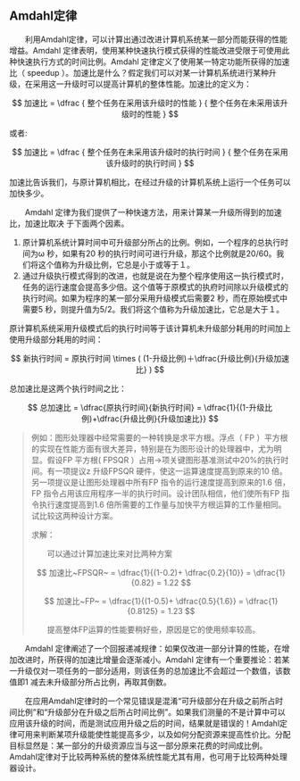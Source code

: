 ## Amdahl定律

&emsp;&emsp;利用Amdahl定律，可以计算出通过改进计算机系统某一部分而能获得的性能增益。Amdahl 定律表明，使用某种快速执行模式获得的性能改进受限于可使用此种快速执行方式的时间比例。Amdahl 定律定义了使用某一特定功能所获得的加速比（ speedup ）。加速比是什么？假定我们可以对某一计算机系统进行某种升级，在采用这一升级时可以提高计算机的整体性能。加速比的定义为：


$$ 加速比 = \dfrac { 整个任务在采用该升级时的性能 } { 整个任务在未采用该升级时的性能 } $$

或者:

$$ 加速比 = \dfrac { 整个任务在未采用该升级时的执行时间 } { 整个任务在采用该升级时的执行时间 } $$

加速比告诉我们，与原计算机相比，在经过升级的计算机系统上运行一个任务可以加快多少。

&emsp;&emsp;Amdahl 定律为我们提供了一种快速方法，用来计算某一升级所得到的加速比，加速比取决
于下面两个因素。

1. 原计算机系统计算时间中可升级部分所占的比例。例如，一个程序的总执行时间为ω 秒，如果有20 秒的执行时间可进行升级，那这个比例就是20/60。我们将这个值称为升级比例，它总是小于或等于１。
2. 通过升级执行模式得到的改进，也就是说在为整个程序使用这一执行模式时，任务的运行速度会提高多少倍。这个值等于原模式的执府时间除以升级模式的执行时间。如果为程序的某一部分采用升级模式后需要2 秒，而在原始模式中需要5 秒，则提升值为5/2。我们将这个值称为升级加速比，它总是大于１。

原计算机系统采用升级模式后的执行时间等于该计算机未升级部分耗用的时间加上使用升级部分耗用的时间：


$$ 新执行时间 = 原执行时间 \times ( (1-升级比例)＋\dfrac{升级比例}{升级加速比} ) $$

总加速比是这两个执行时间之比：

$$ 总加速比 = \dfrac{原执行时间}{新执行时间} = \dfrac{1}{(1-升级比例)+\dfrac{升级比例}{升级加速比}} ​$$

> 例如：图形处理器中经常需要的一种转换是求平方根。浮点（ FP ）平方根的实现在性能方面有很大差异，特别是在为图形设计的处理器中，尤为明显。假设FP 平方根( FPSQR ）占用→项关键图形基准测试中20%的执行时间。有一项提议z 升级FPSQR 硬件，使这一运算速度提高到原来的10 倍。另一项提议是让图形处理器中所有FP 指令的运行速度提高到原来的1.6 倍， FP 指令占用该应用程序一半的执行时间。设计团队相信，他们使所有FP 指令执行速度提高到1.6 倍所需要的工作量与加快平方根运算的工作量相同。试比较这两种设计方案。
>
> 求解：
>
> &emsp;&emsp;可以通过计算加速比来对比两种方案
>
> 
> $$ 加速比~FPSQR~ = \dfrac{1}{(1-0.2)+ \dfrac{0.2}{10}} = \dfrac{1}{0.82} = 1.22 $$
>
> $$ 加速比~FP~ = \dfrac{1}{(1-0.5)+ \dfrac{0.5}{1.6}} = \dfrac{1}{0.8125} = 1.23 $$
>
> &emsp;&emsp;提高整体FP运算的性能要稍好些，原因是它的使用频率较高。

&emsp;&emsp;Amdahl 定律阐述了一个回报递减规律：如果仅改进一部分计算的性能，在增加改进时，所获得的加速比增量会逐渐减小。Amdahl 定律有一个重要推论：若某一升级仅对一项任务的一部分适用，则该任务的总加速比不会超过一个数值，该数值即1 减去未升级部分所占比例，再取其倒数。

&emsp;&emsp;在应用Amdahl定律时的一个常见错误是混淆“可升级部分在升级之前所占时间比例”和“升级部分在升级之后所占时间比例”。如果我们测量的不是计算中可以应用该升级的时间，而是测试应用升级之后的时间，结果就是错误的！Amdahl定律可用来判断某项升级能使性能提高多少，以及如何分配资源来提高性价比。分配目标显然是：某一部分的升级资源应当与这一部分原来花费的时间成比例。Amdahl定律对于比较两种系统的整体系统性能尤其有用，也可用于比较两种处理器设计。 